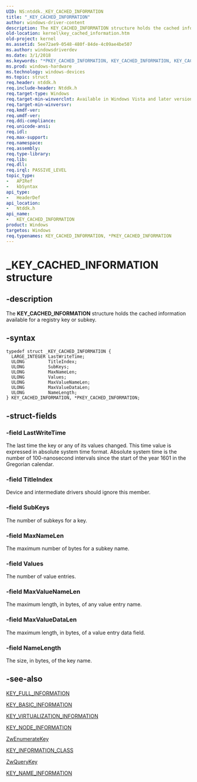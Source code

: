 ```yaml
---
UID: NS:ntddk._KEY_CACHED_INFORMATION
title: "_KEY_CACHED_INFORMATION"
author: windows-driver-content
description: The KEY_CACHED_INFORMATION structure holds the cached information available for a registry key or subkey.
old-location: kernel\key_cached_information.htm
old-project: kernel
ms.assetid: 5ee72ae9-0548-480f-84de-4c09ae4be507
ms.author: windowsdriverdev
ms.date: 3/1/2018
ms.keywords: "*PKEY_CACHED_INFORMATION, KEY_CACHED_INFORMATION, KEY_CACHED_INFORMATION structure [Kernel-Mode Driver Architecture], PKEY_CACHED_INFORMATION, PKEY_CACHED_INFORMATION structure pointer [Kernel-Mode Driver Architecture], _KEY_CACHED_INFORMATION, kernel.key_cached_information, kstruct_c_72dd8fcc-4983-49e0-af00-57b8fbbf3964.xml, ntddk/KEY_CACHED_INFORMATION, ntddk/PKEY_CACHED_INFORMATION"
ms.prod: windows-hardware
ms.technology: windows-devices
ms.topic: struct
req.header: ntddk.h
req.include-header: Ntddk.h
req.target-type: Windows
req.target-min-winverclnt: Available in Windows Vista and later versions of the Windows operating system.
req.target-min-winversvr: 
req.kmdf-ver: 
req.umdf-ver: 
req.ddi-compliance: 
req.unicode-ansi: 
req.idl: 
req.max-support: 
req.namespace: 
req.assembly: 
req.type-library: 
req.lib: 
req.dll: 
req.irql: PASSIVE_LEVEL
topic_type:
-	APIRef
-	kbSyntax
api_type:
-	HeaderDef
api_location:
-	Ntddk.h
api_name:
-	KEY_CACHED_INFORMATION
product: Windows
targetos: Windows
req.typenames: KEY_CACHED_INFORMATION, *PKEY_CACHED_INFORMATION
---
```


# _KEY_CACHED_INFORMATION structure


## -description


The <b>KEY_CACHED_INFORMATION</b> structure holds the cached information available for a registry key or subkey.


## -syntax


````
typedef struct _KEY_CACHED_INFORMATION {
  LARGE_INTEGER LastWriteTime;
  ULONG         TitleIndex;
  ULONG         SubKeys;
  ULONG         MaxNameLen;
  ULONG         Values;
  ULONG         MaxValueNameLen;
  ULONG         MaxValueDataLen;
  ULONG         NameLength;
} KEY_CACHED_INFORMATION, *PKEY_CACHED_INFORMATION;
````


## -struct-fields




### -field LastWriteTime

The last time the key or any of its values changed. This time value is expressed in absolute system time format. Absolute system time is the number of 100-nanosecond intervals since the start of the year 1601 in the Gregorian calendar.


### -field TitleIndex

Device and intermediate drivers should ignore this member.


### -field SubKeys

The number of subkeys for a key.


### -field MaxNameLen

The maximum number of bytes for a subkey name.


### -field Values

The number of value entries.


### -field MaxValueNameLen

The maximum length, in bytes, of any value entry name.


### -field MaxValueDataLen

The maximum length, in bytes, of a value entry data field.


### -field NameLength

The size, in bytes, of the key name.


## -see-also

<a href="..\wdm\ns-wdm-_key_full_information.md">KEY_FULL_INFORMATION</a>



<a href="..\wdm\ns-wdm-_key_basic_information.md">KEY_BASIC_INFORMATION</a>



<a href="..\ntddk\ns-ntddk-_key_virtualization_information.md">KEY_VIRTUALIZATION_INFORMATION</a>



<a href="..\wdm\ns-wdm-_key_node_information.md">KEY_NODE_INFORMATION</a>



<a href="..\wdm\nf-wdm-zwenumeratekey.md">ZwEnumerateKey</a>



<a href="..\wdm\ne-wdm-_key_information_class.md">KEY_INFORMATION_CLASS</a>



<a href="..\wdm\nf-wdm-zwquerykey.md">ZwQueryKey</a>



<a href="..\ntddk\ns-ntddk-_key_name_information.md">KEY_NAME_INFORMATION</a>



 

 



